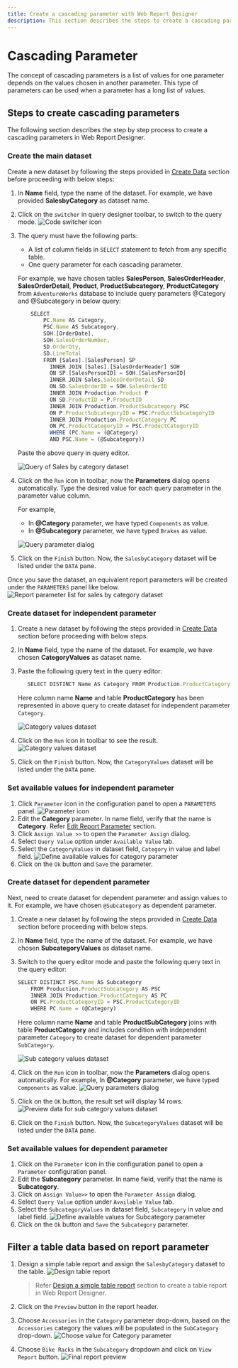 ```yaml
---
title: Create a cascading parameter with Web Report Designer
description: This section describes the steps to create a cascading parameter to handle long list of values in report data on report preview action.
---
```


# Cascading Parameter

The concept of cascading parameters is a list of values for one parameter depends on the values chosen in another parameter. This type of parameters can be used when a parameter has a long list of values.

## Steps to create cascading parameters

The following section describes the step by step process to create a cascading parameters in Web Report Designer.

### Create the main dataset

Create a new dataset by following the steps provided in [Create Data](/designer-guide/report-designer/manage-data/dataset/create-an-embedded-dataset/#design-query-data) section before proceeding with below steps:
1. In **Name** field, type the name of the dataset. For example, we have provided **SalesbyCategory** as dataset name.
2. Click on the `switcher` in query designer toolbar, to switch to the query mode.
![Code switcher icon](/static/assets/on-premise/images/report-designer/report-parameters/create-cascading-parameter/code-switcher-icon.png)
3. The query must have the following parts:
    * A list of column fields in `SELECT` statement to fetch from any specific table.
    * One query parameter for each cascading parameter.

    For example, we have chosen tables **SalesPerson**, **SalesOrderHeader**, **SalesOrderDetail**, **Product**, **ProductSubcategory**, **ProductCategory** from `AdventureWorks` database to include query parameters @Category and @Subcategory in below query:

    ```js
        SELECT
            PC.Name AS Category,
            PSC.Name AS Subcategory,
            SOH.[OrderDate],
            SOH.SalesOrderNumber,
            SD.OrderQty,
            SD.LineTotal
            FROM [Sales].[SalesPerson] SP
              INNER JOIN [Sales].[SalesOrderHeader] SOH
              ON SP.[SalesPersonID] = SOH.[SalesPersonID]
              INNER JOIN Sales.SalesOrderDetail SD
              ON SD.SalesOrderID = SOH.SalesOrderID
              INNER JOIN Production.Product P
              ON SD.ProductID = P.ProductID
              INNER JOIN Production.ProductSubcategory PSC
              ON P.ProductSubcategoryID = PSC.ProductSubcategoryID
              INNER JOIN Production.ProductCategory PC
              ON PC.ProductCategoryID = PSC.ProductCategoryID
              WHERE (PC.Name = (@Category)
              AND PSC.Name = (@Subcategory))
    ```

    Paste the above query in query editor.

     ![Query of Sales by category dataset](/static/assets/on-premise/images/report-designer/report-parameters/create-cascading-parameter/sales-by-category-dataset-query.png)

4. Click on the `Run` icon in toolbar, now the **Parameters** dialog opens automatically. Type the desired value for each query parameter in the parameter value column.

   For example,

   * In **@Category** parameter, we have typed `Components` as value.
   * In **@Subcategory** parameter, we have typed `Brakes` as value.

   ![Query parameter dialog](/static/assets/on-premise/images/report-designer/report-parameters/create-cascading-parameter/sales-by-category-parameters-dialog.png)
5. Click on the `Finish` button. Now, the `SalesbyCategory` dataset will be listed under the `DATA` pane.

Once you save the dataset, an equivalent report parameters will be created under the `PARAMETERS` panel like below.
![Report parameter list for sales by category dataset](/static/assets/on-premise/images/report-designer/report-parameters/create-cascading-parameter/sales-by-category-parameter-list.png)

### Create dataset for independent parameter

1. Create a new dataset by following the steps provided in [Create Data](/designer-guide/report-designer/manage-data/dataset/create-an-embedded-dataset/#design-query-data) section before proceeding with below steps.
2. In **Name** field, type the name of the dataset. For example, we have chosen **CategoryValues** as dataset name.
3. Paste the following query text in the query editor:

   ```js
      SELECT DISTINCT Name AS Category FROM Production.ProductCategory
   ```

   Here column name **Name** and table **ProductCategory** has been represented in above query to create dataset for independent parameter `Category`.

    ![Category values dataset](/static/assets/on-premise/images/report-designer/report-parameters/create-cascading-parameter/category-values-dataset.png)

4. Click on the `Run` icon in toolbar to see the result.
![Category values dataset](/static/assets/on-premise/images/report-designer/report-parameters/create-cascading-parameter/category-values-dataset-preview-data.png)
5. Click on the `Finish` button. Now, the `CategoryValues` dataset will be listed under the `DATA` pane.

### Set available values for independent parameter

1. Click `Parameter` icon in the configuration panel to open a `PARAMETERS` panel.
![Parameter icon](/static/assets/on-premise/images/report-designer/report-parameters/create-cascading-parameter/parameter-icon.png)
2. Edit the **Category** parameter. In name field, verify that the name is **Category**. Refer [Edit Report Parameter](/designer-guide/report-designer/report-parameters/edit/) section.
3. Click `Assign Value >>` to open the `Parameter Assign` dialog.
4. Select `Query Value` option under `Available Value` tab.
5. Select the `CategoryValues` in dataset field, `Category` in value and label field.
![Define available values for category parameter](/static/assets/on-premise/images/report-designer/report-parameters/create-cascading-parameter/category-parameter-query-value.png)
6. Click on the `Ok` button and `Save` the parameter.

### Create dataset for dependent parameter

Next, need to create dataset for dependent parameter and assign values to it. For example, we have chosen `@Subcategory` as dependent parameter.

1. Create a new dataset by following the steps provided in [Create Data](/designer-guide/report-designer/manage-data/dataset/create-an-embedded-dataset/#design-query-data) section before proceeding with below steps.
2. In **Name** field, type the name of the dataset. For example, we have chosen **SubcategoryValues** as dataset name.
3. Switch to the query editor mode and paste the following query text in the query editor:

    ```js
    SELECT DISTINCT PSC.Name AS Subcategory
        FROM Production.ProductSubcategory AS PSC
        INNER JOIN Production.ProductCategory AS PC
        ON PC.ProductCategoryID = PSC.ProductCategoryID
        WHERE PC.Name = (@Category)
    ```

   Here column name **Name** and table **ProductSubCategory** joins with table **ProductCategory** and includes condition with independent parameter `Category` to create dataset for dependent parameter `SubCategory`.

    ![Sub category values dataset](/static/assets/on-premise/images/report-designer/report-parameters/create-cascading-parameter/sub-category-values-dataset-query.png)
4. Click on the `Run` icon in toolbar, now the **Parameters** dialog opens automatically. For example, In **@Category** parameter, we have typed `Components` as value.
![Query parameters dialog](/static/assets/on-premise/images/report-designer/report-parameters/create-cascading-parameter/query-parameter-dialog-for-category-parameter.png)
5. Click on the `OK` button, the result set will display 14 rows.
![Preview data for sub category values dataset ](/static/assets/on-premise/images/report-designer/report-parameters/create-cascading-parameter/sub-category-values-preview-data.png)
6. Click on the `Finish` button. Now, the `SubcategoryValues` dataset will be listed under the `DATA` pane.

### Set available values for dependent parameter

1. Click on the `Parameter` icon in the configuration panel to open a `Parameter` configuration panel.
2. Edit the **Subcategory** parameter. In name field, verify that the name is **Subcategory**.
3. Click on `Assign Value>>` to open  the `Parameter Assign` dialog.
4. Select `Query Value` option under `Available Value` tab.
5. Select the `SubcategoryValues` in dataset field, `Subcategory` in value and label field.
     ![Define available values for Subcategory parameter](/static/assets/on-premise/images/report-designer/report-parameters/create-cascading-parameter/subcategory-parameter-query-value.png)
6. Click on the `Ok` button and `Save` the `Subcategory` parameter.

## Filter a table data based on report parameter

1. Design a simple table report and assign the `SalesbyCategory` dataset to the table.
![Design table report](/static/assets/on-premise/images/report-designer/report-parameters/create-cascading-parameter/simple-table-report-design.png)

   > Refer [Design a simple table report](/designer-guide/report-designer/design-rdl-report-in-web-report-designer/#add-table-report-item) section to create a table report in Web Report Designer.
2. Click on the `Preview` button in the report header.
3. Choose `Accessories` in the `Category` parameter drop-down, based on the `Accessories` category the values will be populated in the `SubCategory` drop-down.
![Choose value for Category parameter](/static/assets/on-premise/images/report-designer/report-parameters/create-cascading-parameter/sub-category-parameter-drop-down.png)
4. Choose `Bike Racks` in the `Subcategory` dropdown and click on `View Report` button.
![Final report preview](/static/assets/on-premise/images/report-designer/report-parameters/create-cascading-parameter/report-preview-final-view.png)